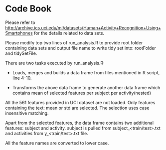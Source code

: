 Code Book
=========

Please refer to http://archive.ics.uci.edu/ml/datasets/Human+Activity+Recognition+Using+Smartphones for the details related
to data sets.

Please modify top two lines of run_analysis.R to provide root folder containing data sets and output file name to write
tidy set into: rootFolder and tidySetFile.

There are two tasks executed by run_analysis.R:
* Loads, merges and builds a data frame from files mentioned in R script, line 4-10.

* Transforms the above data frame to generate another data frame which contains mean of selected features per subject per activity(nested)

All the 561 features provided in UCI dataset are not loaded. Only features containing the text: mean or std are selected.
The selection uses case insensitive matching.

Apart from the selected features, the data frame contains two additional features: subject and activity.
subject is pulled from subject_<train/test>.txt and activities from y_<train/test>.txt file.

All the feature names are converted to lower case.


